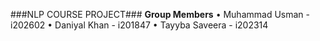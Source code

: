 ###NLP COURSE PROJECT###
**Group Members**
• Muhammad Usman - i202602
• Daniyal Khan - i201847
• Tayyba Saveera - i202314
